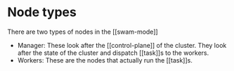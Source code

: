 # Node types
There are two types of nodes in the [[swam-mode]]

* Manager: These look after the [[control-plane]] of the cluster. They look after the state of the cluster and dispatch [[task]]s to the workers.
* Workers: These are the nodes that actually run the [[task]]s.
